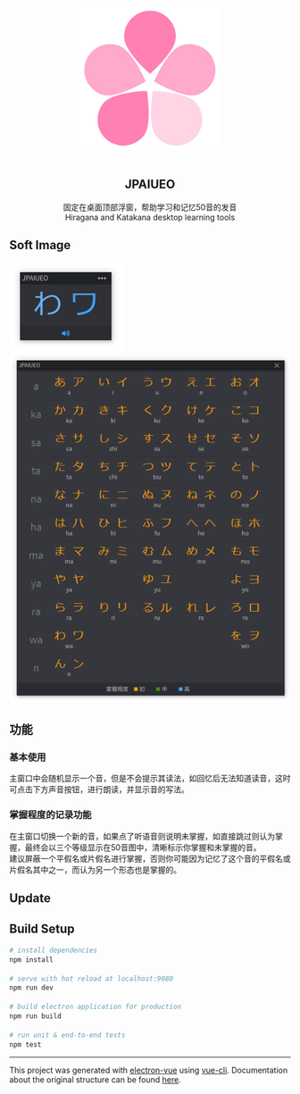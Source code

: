 
<div align="center">
<br>
<img width="256" src="./docs/images/logo.png" alt="electron-vue">
<br>
<br>
</div>
<p align="center" color="#6a737d">
<h2 align="center">JPAIUEO</h2>
</p>

<p align="center" color="#6a737d">
固定在桌面顶部浮窗，帮助学习和记忆50音的发音 <br>
Hiragana and Katakana desktop learning tools
</p>

## Soft Image  
<img  src="./docs/images/soft.png" alt="electron-vue">
<img  src="./docs/images/full.png" alt="electron-vue">

## 功能
### 基本使用
主窗口中会随机显示一个音，但是不会提示其读法，如回忆后无法知道读音，这时可点击下方声音按钮，进行朗读，并显示音的写法。

### 掌握程度的记录功能
在主窗口切换一个新的音，如果点了听语音则说明未掌握，如直接跳过则认为掌握，最终会以三个等级显示在50音图中，清晰标示你掌握和未掌握的音。  
建议屏蔽一个平假名或片假名进行掌握，否则你可能因为记忆了这个音的平假名或片假名其中之一，而认为另一个形态也是掌握的。

## Update
##

## Build Setup

``` bash 
# install dependencies
npm install

# serve with hot reload at localhost:9080
npm run dev

# build electron application for production
npm run build

# run unit & end-to-end tests
npm test
```
---

This project was generated with [electron-vue](https://github.com/SimulatedGREG/electron-vue) using [vue-cli](https://github.com/vuejs/vue-cli). Documentation about the original structure can be found [here](https://simulatedgreg.gitbooks.io/electron-vue/content/index.html).
